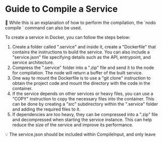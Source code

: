 # Guide to Compile a Service

<aside>
🚧 
While this is an explanation of how to perform the compilation, the `nodo compile <directory>` command can also be used.

</aside>

To create a service in Docker, you can follow the steps below:

1. Create a folder called ".service" and inside it, create a "Dockerfile" that contains the instructions to build the service. You can also include a "service.json" file specifying details such as the API, entrypoint, and service architecture.
2. Compress the ".service" folder into a ".zip" file and send it to the node for compilation. The node will return a buffer of the built service.
3. One way to mount the Dockerfile is to use a "git clone" instruction to obtain the project code and mount the directory with the code in the container.
4. If the service depends on other services or heavy files, you can use a "COPY" instruction to copy the necessary files into the container. This can be done by creating a "src" subdirectory within the ".service" folder and adding the required files to it.
5. If dependencies are too heavy, they can be compressed into a ".zip" file and decompressed when starting the service instance. This can help reduce the size of the service and improve its performance.

<aside>
💡  The service.json should be included within CompileInput, and only leave

</aside>
